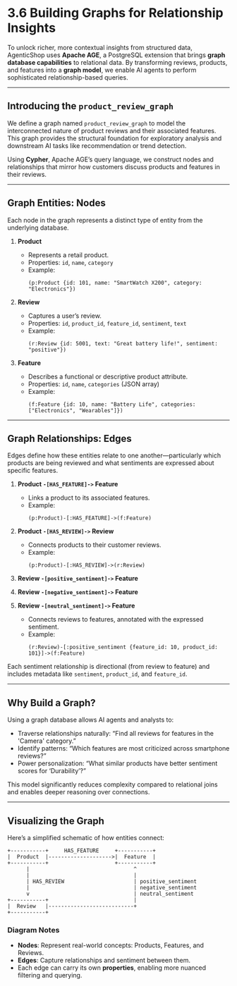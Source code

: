 
# 3.6 Building Graphs for Relationship Insights

To unlock richer, more contextual insights from structured data, AgenticShop uses **Apache AGE**, a PostgreSQL extension that brings **graph database capabilities** to relational data. By transforming reviews, products, and features into a **graph model**, we enable AI agents to perform sophisticated relationship-based queries.

---

## Introducing the `product_review_graph`

We define a graph named `product_review_graph` to model the interconnected nature of product reviews and their associated features. This graph provides the structural foundation for exploratory analysis and downstream AI tasks like recommendation or trend detection.

Using **Cypher**, Apache AGE’s query language, we construct nodes and relationships that mirror how customers discuss products and features in their reviews.

---

## Graph Entities: Nodes

Each node in the graph represents a distinct type of entity from the underlying database.

1. **Product**
   - Represents a retail product.
   - Properties: `id`, `name`, `category`
   - Example:
     ```cypher
     (p:Product {id: 101, name: "SmartWatch X200", category: "Electronics"})
     ```

2. **Review**
   - Captures a user’s review.
   - Properties: `id`, `product_id`, `feature_id`, `sentiment`, `text`
   - Example:
     ```cypher
     (r:Review {id: 5001, text: "Great battery life!", sentiment: "positive"})
     ```

3. **Feature**
   - Describes a functional or descriptive product attribute.
   - Properties: `id`, `name`, `categories` (JSON array)
   - Example:
     ```cypher
     (f:Feature {id: 10, name: "Battery Life", categories: ["Electronics", "Wearables"]})
     ```

---

## Graph Relationships: Edges

Edges define how these entities relate to one another—particularly which products are being reviewed and what sentiments are expressed about specific features.

1. **Product `-[HAS_FEATURE]->` Feature**
   - Links a product to its associated features.
   - Example:
     ```cypher
     (p:Product)-[:HAS_FEATURE]->(f:Feature)
     ```

2. **Product `-[HAS_REVIEW]->` Review**
   - Connects products to their customer reviews.
   - Example:
     ```cypher
     (p:Product)-[:HAS_REVIEW]->(r:Review)
     ```

3. **Review `-[positive_sentiment]->` Feature**
4. **Review `-[negative_sentiment]->` Feature**
5. **Review `-[neutral_sentiment]->` Feature**
   - Connects reviews to features, annotated with the expressed sentiment.
   - Example:
     ```cypher
     (r:Review)-[:positive_sentiment {feature_id: 10, product_id: 101}]->(f:Feature)
     ```

Each sentiment relationship is directional (from review to feature) and includes metadata like `sentiment`, `product_id`, and `feature_id`.

---

## Why Build a Graph?

Using a graph database allows AI agents and analysts to:

- Traverse relationships naturally: “Find all reviews for features in the 'Camera' category.”
- Identify patterns: “Which features are most criticized across smartphone reviews?”
- Power personalization: “What similar products have better sentiment scores for ‘Durability’?”

This model significantly reduces complexity compared to relational joins and enables deeper reasoning over connections.

---

## Visualizing the Graph

Here’s a simplified schematic of how entities connect:

```
+-----------+     HAS_FEATURE     +-----------+
|  Product  |-------------------->|  Feature  |
+-----------+                     +-----------+
      |                                 ^
      |                                 |
      | HAS_REVIEW                      | positive_sentiment
      |                                 | negative_sentiment
      v                                 | neutral_sentiment
+-----------+                           |
|  Review   |---------------------------+
+-----------+
```

### Diagram Notes

- **Nodes**: Represent real-world concepts: Products, Features, and Reviews.
- **Edges**: Capture relationships and sentiment between them.
- Each edge can carry its own **properties**, enabling more nuanced filtering and querying.
